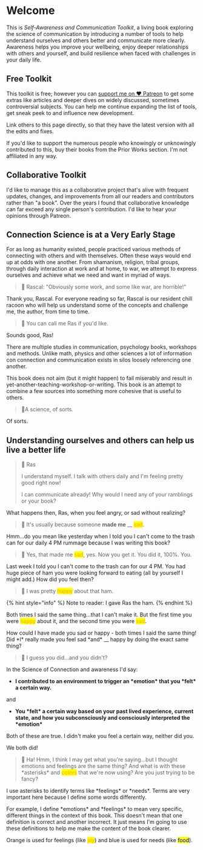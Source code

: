 # Welcome

This is _Self-Awareness and Communication Toolkit_, a living book exploring the science of communication by introducing a number of tools to help understand ourselves and others better and communicate more clearly. Awareness helps you improve your wellbeing, enjoy deeper relationships with others and yourself, and build resilience when faced with challenges in your daily life.

## Free Toolkit

This toolkit is free; however you can [support me on ♥ Patreon](https://patreon.com/nokola) to get some extras like articles and deeper dives on widely discussed, sometimes controversial subjects. You can help me continue expanding the list of tools, get sneak peek to and influence new development.

Link others to this page directly, so that they have the latest version with all the edits and fixes.

If you'd like to support the numerous people who knowingly or unknowingly contributed to this, buy their books from the Prior Works section. I'm not affiliated in any way.

## Collaborative Toolkit

I'd like to manage this as a collaborative project that's alive with frequent updates, changes, and improvements from all our readers and contributors rather than "a book". Over the years I found that collaborative knowledge can far exceed any single person's contribution. I'd like to hear your opinions through Patreon.

## Connection Science is at a Very Early Stage

For as long as humanity existed, people practiced various methods of connecting with others and with themselves. Often these ways would end up at odds with one another. From shamanism, religion, tribal groups, through daily interaction at work and at home, to war, we attempt to express ourselves and achieve what we need and want in myriad of ways.

> :raccoon: Rascal: "Obviously some work, and some like war, are horrible!"

Thank you, Rascal. For everyone reading so far, Rascal is our resident chill racoon who will help us understand some of the concepts and challenge me, the author, from time to time.

> :raccoon: You can call me Ras if you'd like.

Sounds good, Ras!

There are multiple studies in communication, psychology books, workshops and methods. Unlike math, physics and other sciences a lot of information con connection and communication exists in silos loosely referencing one another.&#x20;

This book does not aim (but it might happen) to fail miserably and result in yet-another-teaching-workshop-or-writing. This book is an attempt to combine a few sources into something more cohesive that is useful to others.&#x20;

> :raccoon:A science, of sorts.

Of sorts.

## Understanding ourselves and others can help us live a better life

> :raccoon: Ras
>
> I understand myself. I talk with others daily and I'm feeling pretty good right now!&#x20;
>
> I can communicate already! Why would I need any of your ramblings or your book?

What happens then, Ras, when you feel angry, or sad without realizing?

> :raccoon: It's usually because someone **made me** __ <mark style="color:orange;">sad</mark>.

Hmm...do you mean like yesterday when I told you I can't come to the trash can for our daily 4 PM rummage because I was writing this book?

> :raccoon: Yes, that made me <mark style="color:orange;">sad</mark>, yes. Now you get it. You did it, 100%. You.

Last week I told you I can't come to the trash can for our 4 PM. You had huge piece of ham you were looking forward to eating (all by yourself I might add.) How did you feel then?

> :raccoon: I was pretty <mark style="color:orange;">happy</mark> about that ham.

{% hint style="info" %}
Note to reader: I gave Ras the ham.
{% endhint %}

Both times I said the same thing...that I can't make it. But the first time you were <mark style="color:orange;">happy</mark> about it, and the second time you were <mark style="color:orange;">sad</mark>.&#x20;

How could I have made you sad or happy - both times I said the same thing! Did \*I\* really made you feel sad \*and\* __ happy by doing the exact same thing?

> :raccoon: I guess you did...and you didn't?

In the Science of Connection and awareness I'd say:

* **I contributed to an environment to trigger an \*emotion\* that you \*felt\* a certain way.**&#x20;

and&#x20;

* **You \*felt\* a certain way based on your past lived experience, current state, and how you subconsciously and consciously interpreted the \*emotion\***

Both of these are true. I didn't make you feel a certain way, neither did you.

We both did!

> ​:raccoon: Ha! Hmm, I think I may get what you're saying...but I thought emotions and feelings are the same thing? And what is with these \*asterisks\* and <mark style="color:orange;">colors</mark> that we're now using? Are you just trying to be fancy?

I use asterisks to identify terms like \*feelings\* or \*needs\*. Terms are very important here because I define some words differently.&#x20;

For example, I define \*emotions\* and \*feelings\* to mean very specific, different things in the context of this book. This doesn't mean that one definition is correct and another incorrect. It just means I'm going to use these definitions to help me make the content of the book clearer.

Orange is used for feelings (like <mark style="color:orange;">joy</mark>) <mark style="color:orange;"></mark> and blue is used for needs (like <mark style="color:blue;">food</mark>).
